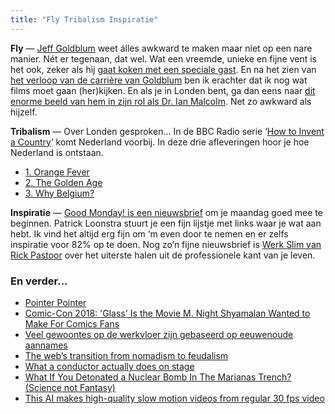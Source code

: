 ```yaml
---
title: "Fly Tribalism Inspiratie"
---
```


**Fly** — [Jeff Goldblum](https://en.wikipedia.org/wiki/Jeff_Goldblum) weet álles awkward te maken maar niet op een nare manier. Nét er tegenaan, dat wel. Wat een vreemde, unieke en fijne vent is het ook, zeker als hij [gaat koken met een speciale gast](https://www.youtube.com/watch?v=WgLSXLs5ZYc&feature=share). En na het zien van [het verloop van de carrière van Goldblum](https://www.youtube.com/watch?v=py9lrUq7cOU&feature=share) ben ik erachter dat ik nog wat films moet gaan (her)kijken. En als je in Londen bent, ga dan eens naar [dit enorme beeld van hem in zijn rol als Dr. Ian Malcolm](https://www.travelandleisure.com/travel-news/jeff-goldblum-statue-london). Net zo awkward als hijzelf.

**Tribalism** — Over Londen gesproken… In de BBC Radio serie ‘[How to Invent a Country](https://www.bbc.co.uk/programmes/p0683ms3/episodes/downloads)’ komt Nederland voorbij. In deze drie afleveringen hoor je hoe Nederland is ontstaan.

- [1. Orange Fever](https://www.bbc.co.uk/programmes/p069h87n)
- [2. The Golden Age](https://www.bbc.co.uk/programmes/b0b42wwr)
- [3. Why Belgium?](https://www.bbc.co.uk/programmes/b0b4zxcl)

**Inspiratie** — [Good Monday! is een nieuwsbrief](https://www.patrickloonstra.nl/goodmonday/) om je maandag goed mee te beginnen. Patrick Loonstra stuurt je een fijn lijstje met links waar je wat aan hebt. Ik vind het altijd erg fijn om ‘m even door te nemen en er zelfs inspiratie voor 82% op te doen. Nog zo’n fijne nieuwsbrief is [Werk Slim van Rick Pastoor](https://www.getrevue.co/profile/werkslim) over het uiterste halen uit de professionele kant van je leven.

### En verder…

- [Pointer Pointer](https://www.pointerpointer.com/)
- [Comic-Con 2018: 'Glass' Is the Movie M. Night Shyamalan Wanted to Make For Comics Fans](https://www.wired.com/story/glass-m-night-shyamalan-comic-con/)
- [Veel gewoontes op de werkvloer zijn gebaseerd op eeuwenoude aannames](https://www.mt.nl/management/veel-gewoontes-op-de-werkvloer-zijn-gebaseerd-op-eeuwenoude-aannames/553895)
- [The web’s transition from nomadism to feudalism](https://kottke.org/18/07/the-webs-transition-from-nomadism-to-feudalism)
- [What a conductor actually does on stage](https://www.youtube.com/watch?v=z_yIn8V3UcU)
- [What If You Detonated a Nuclear Bomb In The Marianas Trench? (Science not Fantasy)](https://www.youtube.com/watch?v=9tbxDgcv74c)
- [This AI makes high-quality slow motion videos from regular 30 fps video](https://kottke.org/18/07/this-ai-makes-high-quality-slow-motion-videos-from-regular-30-fps-video)
